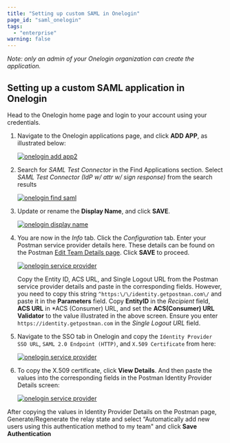 ```yaml
---
title: "Setting up custom SAML in Onelogin"
page_id: "saml_onelogin"
tags: 
  - "enterprise"
warning: false
---
```


*Note: only an admin of your Onelogin organization can create the application.*

## Setting up a custom SAML application in Onelogin

Head to the Onelogin home page and login to your account using your credentials.

1. Navigate to the Onelogin applications page, and click **ADD APP**, as illustrated below:

   [![onelogin add app2](https://s3.amazonaws.com/postman-static-getpostman-com/postman-docs/Onelogin-Add-Apps2.png)](https://s3.amazonaws.com/postman-static-getpostman-com/postman-docs/Onelogin-Add-Apps2.png)

1. Search for *SAML Test Connector* in the Find Applications section. Select *SAML Test Connector (IdP w/ attr w/ sign response)* from the search results

    [![onelogin find saml](https://s3.amazonaws.com/postman-static-getpostman-com/postman-docs/Onelogin-Select-SAML1.png)](https://s3.amazonaws.com/postman-static-getpostman-com/postman-docs/Onelogin-Select-SAML1.png)

1. Update or rename the **Display Name**, and click **SAVE**.

   [![onelogin display name](https://s3.amazonaws.com/postman-static-getpostman-com/postman-docs/Onelogin_display.png)](https://s3.amazonaws.com/postman-static-getpostman-com/postman-docs/Onelogin_display.png)

1. You are now in the *Info* tab. Click the *Configuration* tab. Enter your Postman service provider details here. These details can be found on the Postman [Edit Team Details page](https://go.postman.co/settings/team/general). Click **SAVE** to proceed.

   [![onelogin service provider](https://s3.amazonaws.com/postman-static-getpostman-com/postman-docs/Onelogin-IDP-Details2.png)](https://s3.amazonaws.com/postman-static-getpostman-com/postman-docs/Onelogin-IDP-Details2.png)

    Copy the Entity ID, ACS URL, and Single Logout URL from the Postman service provider details and paste in the corresponding fields. However, you need to copy this string `^https:\/\/identity.getpostman.com\/` and paste it in the **Parameters** field. Copy **EntityID** in the *Recipient* field, **ACS URL** in *ACS (Consumer) URL, and set the **ACS(Consumer) URL Validator** to the value illustrated in the above screen. Ensure you enter `https://identity.getpostman.com` in the *Single Logout URL* field.

1. Navigate to the SSO tab in Onelogin and copy the `Identity Provider SSO URL`, `SAML 2.0 Endpoint (HTTP)`, and `X.509 Certificate` from here:

   [![onelogin service provider](https://s3.amazonaws.com/postman-static-getpostman-com/postman-docs/Onelogin-Copy-IDP-Details1.png)](https://s3.amazonaws.com/postman-static-getpostman-com/postman-docs/Onelogin-Copy-IDP-Details1.png)

1. To copy the X.509 certificate, click **View Details**. And then paste the values into the corresponding fields in the Postman Identity Provider Details screen:

    [![onelogin service provider](https://s3.amazonaws.com/postman-static-getpostman-com/postman-docs/Onelogin-Postman-IDP-Details1.png)](https://s3.amazonaws.com/postman-static-getpostman-com/postman-docs/Onelogin-Copy-IDP-Details1.png)

After copying the values in Identity Provider Details on the Postman page, Generate/Regenerate the relay state and select “Automatically add new users using this authentication method to my team" and click **Save Authentication**
